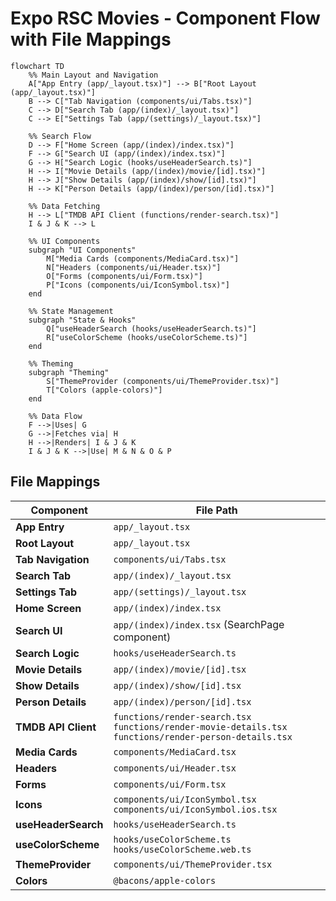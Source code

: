 # Expo RSC Movies - Component Flow with File Mappings

```mermaid
flowchart TD
    %% Main Layout and Navigation
    A["App Entry (app/_layout.tsx)"] --> B["Root Layout (app/_layout.tsx)"]
    B --> C["Tab Navigation (components/ui/Tabs.tsx)"]
    C --> D["Search Tab (app/(index)/_layout.tsx)"]
    C --> E["Settings Tab (app/(settings)/_layout.tsx)"]
    
    %% Search Flow
    D --> F["Home Screen (app/(index)/index.tsx)"]
    F --> G["Search UI (app/(index)/index.tsx)"]
    G --> H["Search Logic (hooks/useHeaderSearch.ts)"]
    H --> I["Movie Details (app/(index)/movie/[id].tsx)"]
    H --> J["Show Details (app/(index)/show/[id].tsx)"]
    H --> K["Person Details (app/(index)/person/[id].tsx)"]
    
    %% Data Fetching
    H --> L["TMDB API Client (functions/render-search.tsx)"]
    I & J & K --> L
    
    %% UI Components
    subgraph "UI Components"
        M["Media Cards (components/MediaCard.tsx)"]
        N["Headers (components/ui/Header.tsx)"]
        O["Forms (components/ui/Form.tsx)"]
        P["Icons (components/ui/IconSymbol.tsx)"]
    end
    
    %% State Management
    subgraph "State & Hooks"
        Q["useHeaderSearch (hooks/useHeaderSearch.ts)"]
        R["useColorScheme (hooks/useColorScheme.ts)"]
    end
    
    %% Theming
    subgraph "Theming"
        S["ThemeProvider (components/ui/ThemeProvider.tsx)"]
        T["Colors (apple-colors)"]
    end
    
    %% Data Flow
    F -->|Uses| G
    G -->|Fetches via| H
    H -->|Renders| I & J & K
    I & J & K -->|Use| M & N & O & P
```

## File Mappings

| Component | File Path |
|-----------|-----------|
| **App Entry** | `app/_layout.tsx` |
| **Root Layout** | `app/_layout.tsx` |
| **Tab Navigation** | `components/ui/Tabs.tsx` |
| **Search Tab** | `app/(index)/_layout.tsx` |
| **Settings Tab** | `app/(settings)/_layout.tsx` |
| **Home Screen** | `app/(index)/index.tsx` |
| **Search UI** | `app/(index)/index.tsx` (SearchPage component) |
| **Search Logic** | `hooks/useHeaderSearch.ts` |
| **Movie Details** | `app/(index)/movie/[id].tsx` |
| **Show Details** | `app/(index)/show/[id].tsx` |
| **Person Details** | `app/(index)/person/[id].tsx` |
| **TMDB API Client** | `functions/render-search.tsx`<br>`functions/render-movie-details.tsx`<br>`functions/render-person-details.tsx` |
| **Media Cards** | `components/MediaCard.tsx` |
| **Headers** | `components/ui/Header.tsx` |
| **Forms** | `components/ui/Form.tsx` |
| **Icons** | `components/ui/IconSymbol.tsx`<br>`components/ui/IconSymbol.ios.tsx` |
| **useHeaderSearch** | `hooks/useHeaderSearch.ts` |
| **useColorScheme** | `hooks/useColorScheme.ts`<br>`hooks/useColorScheme.web.ts` |
| **ThemeProvider** | `components/ui/ThemeProvider.tsx` |
| **Colors** | `@bacons/apple-colors` |